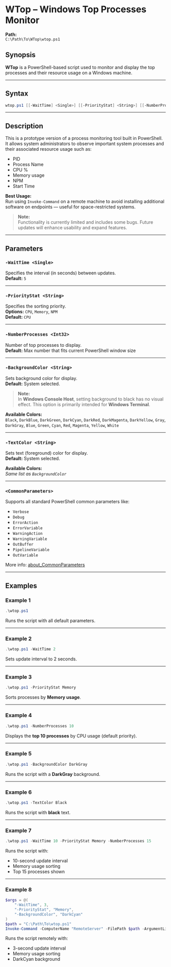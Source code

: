 
# WTop – Windows Top Processes Monitor

**Path:**  
`C:\Path\To\WTop\wtop.ps1`

## Synopsis

**WTop** is a PowerShell-based script used to monitor and display the top processes and their resource usage on a Windows machine.

---

## Syntax

```powershell
wtop.ps1 [[-WaitTime] <Single>] [[-PriorityStat] <String>] [[-NumberProcesses] <Int32>] [[-BackgroundColor] <String>] [[-TextColor] <String>] [<CommonParameters>]
```

---

## Description

This is a prototype version of a process monitoring tool built in PowerShell. It allows system administrators to observe important system processes and their associated resource usage such as:

- PID
- Process Name
- CPU %
- Memory usage
- NPM
- Start Time

**Best Usage:**  
Run using `Invoke-Command` on a remote machine to avoid installing additional software on endpoints — useful for space-restricted systems.

> **Note:**  
> Functionality is currently limited and includes some bugs. Future updates will enhance usability and expand features.

---

## Parameters

### `-WaitTime <Single>`
Specifies the interval (in seconds) between updates.  
**Default:** `5`

---

### `-PriorityStat <String>`
Specifies the sorting priority.  
**Options:** `CPU`, `Memory`, `NPM`  
**Default:** `CPU`

---

### `-NumberProcesses <Int32>`
Number of top processes to display.  
**Default:** Max number that fits current PowerShell window size

---

### `-BackgroundColor <String>`
Sets background color for display.  
**Default:** System selected.

> **Note:**  
> In **Windows Console Host**, setting background to black has no visual effect. This option is primarily intended for **Windows Terminal**.

**Available Colors:**  
`Black`, `DarkBlue`, `DarkGreen`, `DarkCyan`, `DarkRed`, `DarkMagenta`, `DarkYellow`, `Gray`, `DarkGray`, `Blue`, `Green`, `Cyan`, `Red`, `Magenta`, `Yellow`, `White`

---

### `-TextColor <String>`
Sets text (foreground) color for display.  
**Default:** System selected.

**Available Colors:**  
_Same list as `BackgroundColor`_

---

### `<CommonParameters>`
Supports all standard PowerShell common parameters like:
- `Verbose`
- `Debug`
- `ErrorAction`
- `ErrorVariable`
- `WarningAction`
- `WarningVariable`
- `OutBuffer`
- `PipelineVariable`
- `OutVariable`

More info: [about_CommonParameters](https://go.microsoft.com/fwlink/?LinkID=113216)

---

## Examples

### Example 1
```powershell
.\wtop.ps1
```
Runs the script with all default parameters.

---

### Example 2
```powershell
.\wtop.ps1 -WaitTime 2
```
Sets update interval to 2 seconds.

---

### Example 3
```powershell
.\wtop.ps1 -PriorityStat Memory
```
Sorts processes by **Memory usage**.

---

### Example 4
```powershell
.\wtop.ps1 -NumberProcesses 10
```
Displays the **top 10 processes** by CPU usage (default priority).

---

### Example 5
```powershell
.\wtop.ps1 -BackgroundColor DarkGray
```
Runs the script with a **DarkGray** background.

---

### Example 6
```powershell
.\wtop.ps1 -TextColor Black
```
Runs the script with **black** text.

---

### Example 7
```powershell
.\wtop.ps1 -WaitTime 10 -PriorityStat Memory -NumberProcesses 15
```
Runs the script with:
- 10-second update interval
- Memory usage sorting
- Top 15 processes shown

---

### Example 8
```powershell
$args = @(
    "-WaitTime", 3,
    "-PriorityStat", "Memory",
    "-BackgroundColor", "DarkCyan"
)
$path = "C:\Path\To\wtop.ps1"
Invoke-Command -ComputerName "RemoteServer" -FilePath $path -ArgumentList $args
```
Runs the script remotely with:
- 3-second update interval
- Memory usage sorting
- DarkCyan background
